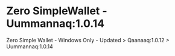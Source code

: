 # Zero SimpleWallet - Uummannaq:1.0.14
Zero Simple Wallet - Windows Only - Updated > Qaanaaq:1.0.12 > Uummannaq:1.0.14
